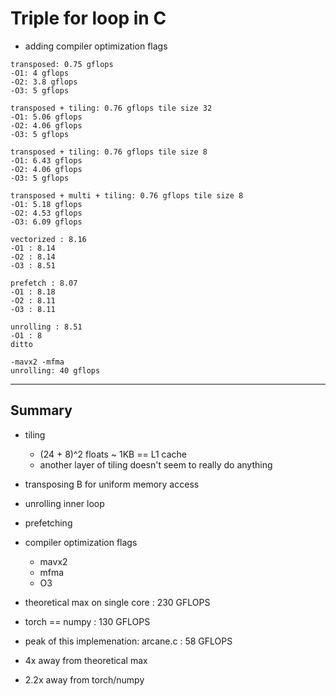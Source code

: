 # Triple for loop in C


- adding compiler optimization flags

```
transposed: 0.75 gflops
-O1: 4 gflops
-O2: 3.8 gflops
-O3: 5 gflops
```

```
transposed + tiling: 0.76 gflops tile size 32
-O1: 5.06 gflops
-O2: 4.06 gflops
-O3: 5 gflops
```

```
transposed + tiling: 0.76 gflops tile size 8
-O1: 6.43 gflops
-O2: 4.06 gflops
-O3: 5 gflops
```

```
transposed + multi + tiling: 0.76 gflops tile size 8
-O1: 5.18 gflops
-O2: 4.53 gflops
-O3: 6.09 gflops
```

```
vectorized : 8.16
-O1 : 8.14
-O2 : 8.14
-O3 : 8.51
```

```
prefetch : 8.07
-O1 : 8.18
-O2 : 8.11
-O3 : 8.11
```

```
unrolling : 8.51
-O1 : 8
ditto
```


```
-mavx2 -mfma
unrolling: 40 gflops
```


---

## Summary

- tiling
    - (24 + 8)^2 floats ~ 1KB == L1 cache
    - another layer of tiling doesn't seem to really do anything
- transposing B for uniform memory access
- unrolling inner loop
- prefetching
- compiler optimization flags
    - mavx2
    - mfma
    - O3
- theoretical max on single core : 230 GFLOPS
- torch == numpy : 130 GFLOPS 
- peak of this implemenation: arcane.c : 58 GFLOPS

- 4x away from theoretical max
- 2.2x away from torch/numpy























